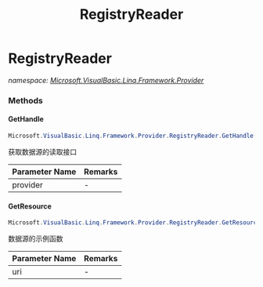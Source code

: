 ﻿---
title: RegistryReader
---

# RegistryReader
_namespace: [Microsoft.VisualBasic.Linq.Framework.Provider](N-Microsoft.VisualBasic.Linq.Framework.Provider.html)_





### Methods

#### GetHandle
```csharp
Microsoft.VisualBasic.Linq.Framework.Provider.RegistryReader.GetHandle(Microsoft.VisualBasic.Linq.Framework.Provider.TypeEntry)
```
获取数据源的读取接口

|Parameter Name|Remarks|
|--------------|-------|
|provider|-|


#### GetResource
```csharp
Microsoft.VisualBasic.Linq.Framework.Provider.RegistryReader.GetResource(System.String)
```
数据源的示例函数

|Parameter Name|Remarks|
|--------------|-------|
|uri|-|



